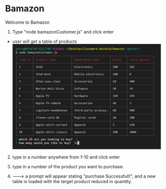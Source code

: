 # Bamazon

Welcome to Bamazon

1. Type "node bamazonCustomer.js" and click enter
- user will get a table of products
![alt text](/screenshots/table.JPG)
2. type in a number anywhere from 1-10 and click enter

3. type in a number of the product you want to purchase.

4. ---> a prompt will appear stating "purchase Successfull!", and a new table is loaded with the target product reduced in quantity.